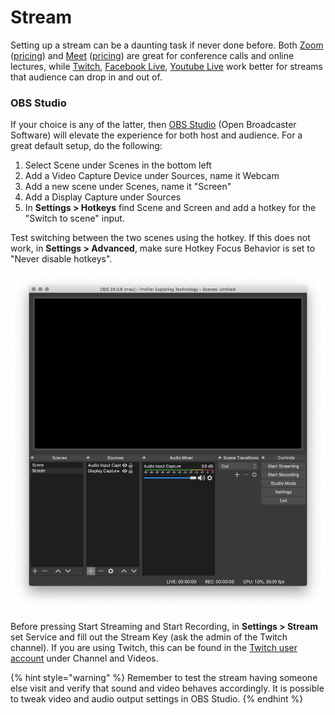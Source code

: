 # Stream

Setting up a stream can be a daunting task if never done before.  Both [Zoom](https://zoom.us/) \([pricing](https://zoom.us/pricing)\) and [Meet](https://meet.google.com/?authuser=1) \([pricing](https://gsuite.google.com/pricing.html)\) are great for conference calls and online lectures, while [Twitch](https://www.twitch.tv/), [Facebook Live](https://www.facebook.com/facebookmedia/solutions/facebook-live), [Youtube Live](https://studio.youtube.com/) work better for streams that audience can drop in and out of.

### OBS Studio

If your choice is any of the latter, then [OBS Studio](https://obsproject.com/) \(Open Broadcaster Software\) will elevate the experience for both host and audience. For a great default setup, do the following:

1. Select Scene under Scenes in the bottom left
2. Add a Video Capture Device under Sources, name it Webcam
3. Add a new scene under Scenes, name it "Screen"
4. Add a Display Capture under Sources
5. In **Settings &gt; Hotkeys** find Scene and Screen and add a hotkey for the "Switch to scene" input. 

Test switching between the two scenes using the hotkey. If this does not work, in **Settings &gt; Advanced**, make sure Hotkey Focus Behavior is set to "Never disable hotkeys".

![](../.gitbook/assets/obs-studio%20%281%29.png)

Before pressing Start Streaming and Start Recording, in **Settings &gt; Stream** set Service and fill out the Stream Key \(ask the admin of the Twitch channel\). If you are using Twitch, this can be found in the [Twitch user account](https://www.twitch.tv/settings/profile) under Channel and Videos.

{% hint style="warning" %}
Remember to test the stream having someone else visit and verify that sound and video behaves accordingly. It is possible to tweak video and audio output settings in OBS Studio.
{% endhint %}

